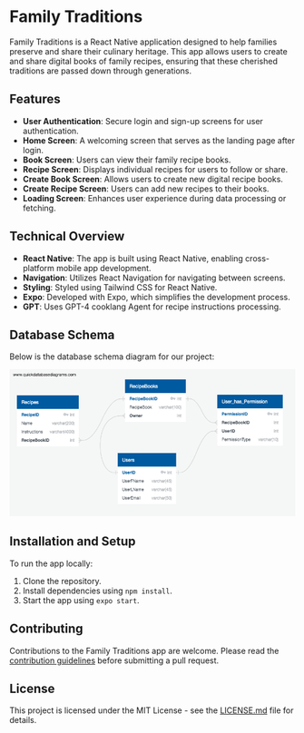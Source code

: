 # Family Traditions

Family Traditions is a React Native application designed to help families preserve and share their culinary heritage. This app allows users to create and share digital books of family recipes, ensuring that these cherished traditions are passed down through generations.

## Features

- **User Authentication**: Secure login and sign-up screens for user authentication.
- **Home Screen**: A welcoming screen that serves as the landing page after login.
- **Book Screen**: Users can view their family recipe books.
- **Recipe Screen**: Displays individual recipes for users to follow or share.
- **Create Book Screen**: Allows users to create new digital recipe books.
- **Create Recipe Screen**: Users can add new recipes to their books.
- **Loading Screen**: Enhances user experience during data processing or fetching.

## Technical Overview

- **React Native**: The app is built using React Native, enabling cross-platform mobile app development.
- **Navigation**: Utilizes React Navigation for navigating between screens.
- **Styling**: Styled using Tailwind CSS for React Native.
- **Expo**: Developed with Expo, which simplifies the development process.
- **GPT**: Uses GPT-4 cooklang Agent for recipe instructions processing.

## Database Schema

Below is the database schema diagram for our project:

![Database Schema](images/FamilyTraditionsDD_02.png)


## Installation and Setup

To run the app locally:

1. Clone the repository.
2. Install dependencies using `npm install`.
3. Start the app using `expo start`.

## Contributing

Contributions to the Family Traditions app are welcome. Please read the [contribution guidelines](CONTRIBUTING.md) before submitting a pull request.

## License

This project is licensed under the MIT License - see the [LICENSE.md](LICENSE.md) file for details.
